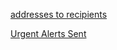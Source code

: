 [addresses to
recipients](http://kwiki.ffii.org/index.cgi?LtrConsRecvSe0406Sv "wikilink")

[Urgent Alerts
Sent](http://kwiki.ffii.org/LtrConsSendSe0406Sv "wikilink")
